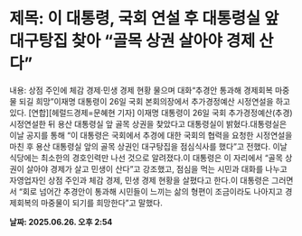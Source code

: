 # **제목: 이 대통령, 국회 연설 후 대통령실 앞 대구탕집 찾아 “골목 상권 살아야 경제 산다”**

  내용: 상점 주인에 체감 경제·민생 경제 현황 물으며 대화“추경안 통과해 경제회복 마중물 되길 희망”이재명 대통령이 26일 국회 본회의장에서 추가경정예산 시정연설을 하고 있다. [연합][헤럴드경제=문혜현 기자] 이재명 대통령이 26일 국회 추가경정예산(추경) 시정연설한 뒤 용산 대통령실 앞 골목 상권을 찾았다고 대통령실이 밝혔다.대통령실은 이날 공지를 통해 “이 대통령은 국회에서 추경에 대한 국회의 협력을 요청한 시정연설을 마친 후 용산 대통령실 앞의 골목 상권인 대구탕집을 점심식사를 했다”고 전했다. 이날 식당에는 최소한의 경호인력만 나선 것으로 알려졌다.이 대통령은 이 자리에서 “골목 상권이 살아야 경제가 살고 민생이 산다”고 강조했고, 점심을 먹는 시민과 대화를 나누고 자영업자인 상점 주인과 체감 경제, 민생 경제 현황을 살폈다고 한다.이 대통령은 그러면서 “회로 넘어간 추경안이 통과해 시민들이 느끼는 삶의 형편이 조금이라도 나아지고 경제회복의 마중물이 되기를 희망한다”고 말했다.

  **날짜: 2025.06.26. 오후 2:54**